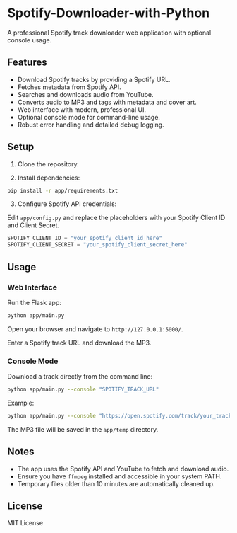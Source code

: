 # Spotify-Downloader-with-Python

A professional Spotify track downloader web application with optional console usage.

## Features

- Download Spotify tracks by providing a Spotify URL.
- Fetches metadata from Spotify API.
- Searches and downloads audio from YouTube.
- Converts audio to MP3 and tags with metadata and cover art.
- Web interface with modern, professional UI.
- Optional console mode for command-line usage.
- Robust error handling and detailed debug logging.

## Setup

1. Clone the repository.

2. Install dependencies:

```bash
pip install -r app/requirements.txt
```

3. Configure Spotify API credentials:

Edit `app/config.py` and replace the placeholders with your Spotify Client ID and Client Secret.

```python
SPOTIFY_CLIENT_ID = "your_spotify_client_id_here"
SPOTIFY_CLIENT_SECRET = "your_spotify_client_secret_here"
```

## Usage

### Web Interface

Run the Flask app:

```bash
python app/main.py
```

Open your browser and navigate to `http://127.0.0.1:5000/`.

Enter a Spotify track URL and download the MP3.

### Console Mode

Download a track directly from the command line:

```bash
python app/main.py --console "SPOTIFY_TRACK_URL"
```

Example:

```bash
python app/main.py --console "https://open.spotify.com/track/your_track_id"
```

The MP3 file will be saved in the `app/temp` directory.

## Notes

- The app uses the Spotify API and YouTube to fetch and download audio.
- Ensure you have `ffmpeg` installed and accessible in your system PATH.
- Temporary files older than 10 minutes are automatically cleaned up.

## License

MIT License
